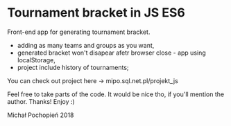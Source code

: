 # Tournament bracket in JS ES6
Front-end app for generating tournament bracket.
- adding as many teams and groups as you want,
- generated bracket won't disapear afetr browser close - app using localStorage,
- project include history of tournaments;

You can check out project here -> mipo.sql.net.pl/projekt_js

Feel free to take parts of the code. It would be nice tho, if you'll mention the author. Thanks! Enjoy :)

Michał Pochopień 2018
